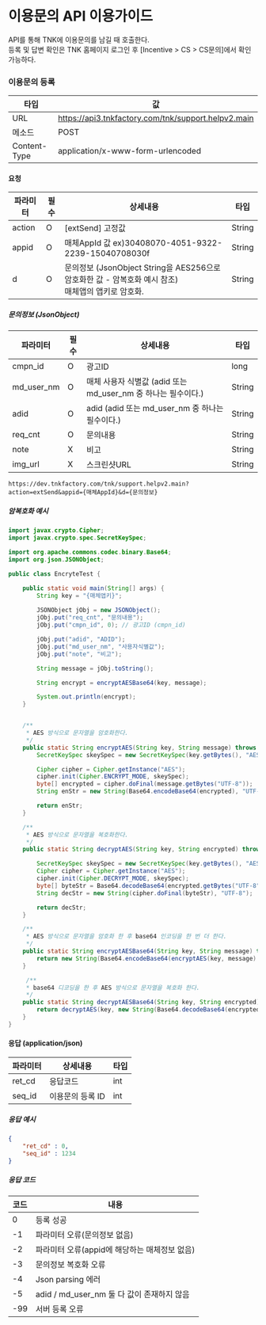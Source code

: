 # 이용문의 API 이용가이드
API를 통해 TNK에 이용문의를 남길 때 호출한다.   
등록 및 답변 확인은 TNK 홈페이지 로그인 후 [Incentive > CS > CS문의]에서 확인 가능하다.

### 이용문의 등록

|타입|값|
|--|--|
| URL | https://api3.tnkfactory.com/tnk/support.helpv2.main|
| 메소드 | POST |
| Content-Type | application/x-www-form-urlencoded |


#### 요청

|파라미터|필수|상세내용|타입|
|--|--|--|--|
|action|O|[extSend] 고정값|String|
|appid|O|매체AppId 값   ex)30408070-4051-9322-2239-15040708030f|String|
|d|O|문의정보 (JsonObject String을 AES256으로 암호화한 값 - 암복호화 예시 참조)<br />매체앱의 앱키로 암호화.|String|

##### 문의정보 (JsonObject)

|파라미터|필수|상세내용|타입|
|--|--|--|--|
|cmpn_id|O|광고ID|long|
|md_user_nm|O|매체 사용자 식별값 (adid 또는 md_user_nm 중 하나는 필수이다.)|String|
|adid|O|adid (adid 또는 md_user_nm 중 하나는 필수이다.)|String|
|req_cnt|O|문의내용|String|
|note|X|비고|String|
|img_url|X|스크린샷URL|String|


```
https://dev.tnkfactory.com/tnk/support.helpv2.main?action=extSend&appid={매체AppId}&d={문의정보}
```

##### 암복호화 예시

```java
import javax.crypto.Cipher;
import javax.crypto.spec.SecretKeySpec;

import org.apache.commons.codec.binary.Base64;
import org.json.JSONObject;

public class EncryteTest {

    public static void main(String[] args) {
        String key = "{매체앱키}";
        
        JSONObject jObj = new JSONObject();
        jObj.put("req_cnt", "문의내용");
        jObj.put("cmpn_id", 0); // 광고ID (cmpn_id)

        jObj.put("adid", "ADID");
        jObj.put("md_user_nm", "사용자식별값");
        jObj.put("note", "비고");

        String message = jObj.toString();

        String encrypt = encryptAESBase64(key, message);

        System.out.println(encrypt);
    }


    /**
     * AES 방식으로 문자열을 암호화한다.
     */
    public static String encryptAES(String key, String message) throws Exception {
        SecretKeySpec skeySpec = new SecretKeySpec(key.getBytes(), "AES");

        Cipher cipher = Cipher.getInstance("AES");
        cipher.init(Cipher.ENCRYPT_MODE, skeySpec);
        byte[] encrypted = cipher.doFinal(message.getBytes("UTF-8"));
        String enStr = new String(Base64.encodeBase64(encrypted), "UTF-8");

        return enStr;
    }

    /**
     * AES 방식으로 문자열을 복호화한다.
     */
    public static String decryptAES(String key, String encrypted) throws Exception {

        SecretKeySpec skeySpec = new SecretKeySpec(key.getBytes(), "AES");
        Cipher cipher = Cipher.getInstance("AES");
        cipher.init(Cipher.DECRYPT_MODE, skeySpec);
        byte[] byteStr = Base64.decodeBase64(encrypted.getBytes("UTF-8"));
        String decStr = new String(cipher.doFinal(byteStr), "UTF-8");

        return decStr;
    }

    /**
     * AES 방식으로 문자열을 암호화 한 후 base64 인코딩을 한 번 더 한다.
     */
    public static String encryptAESBase64(String key, String message) throws Exception {
        return new String(Base64.encodeBase64(encryptAES(key, message).getBytes("UTF-8")), "UTF-8");
    }

     /**
     * base64 디코딩을 한 후 AES 방식으로 문자열을 복호화 한다.
     */
    public static String decryptAESBase64(String key, String encrypted) throws Exception {
        return decryptAES(key, new String(Base64.decodeBase64(encrypted.getBytes("UTF-8")), "UTF-8"));
    }
}
```

#### 응답 (application/json)

|파라미터|상세내용|타입|
|--|--|--|
| ret_cd | 응답코드 |int|
| seq_id | 이용문의 등록 ID |int|


##### 응답 예시

```json
{
    "ret_cd" : 0,
    "seq_id" : 1234
}
```

##### 응답 코드
|코드|내용|
|--|--|
|0|등록 성공|
|-1|파라미터 오류(문의정보 없음)|
|-2|파라미터 오류(appid에 해당하는 매체정보 없음)|
|-3|문의정보 복호화 오류|
|-4|Json parsing 에러|
|-5|adid / md_user_nm 둘 다 값이 존재하지 않음|
|-99|서버 등록 오류|
